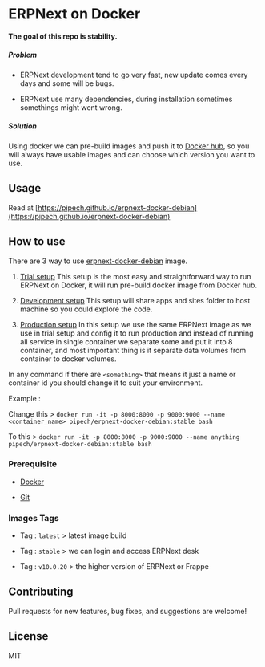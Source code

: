 #  ERPNext on Docker

**The goal of this repo is stability.**

##### Problem

* ERPNext development tend to go very fast, new update comes every days 
and some will be bugs.

* ERPNext use many dependencies, during installation sometimes somethings might went wrong.

##### Solution

Using docker we can pre-build images and push it to [Docker hub](https://hub.docker.com/r/pipech/erpnext-docker-debian/),
so you will always have usable images and can choose which version you want to use.

## Usage

Read at [https://pipech.github.io/erpnext-docker-debian](https://pipech.github.io/erpnext-docker-debian)


## How to use

There are 3 way to use [erpnext-docker-debian](https://hub.docker.com/r/pipech/erpnext-docker-debian/) image.

1. [Trial setup](trial_setup.md)
This setup is the most easy and straightforward way to run ERPNext on Docker, 
it will run pre-build docker image from Docker hub. 

2. [Development setup](development_setup.md)
This setup will share apps and sites folder to host machine 
so you could explore the code.

3. [Production setup](production_setup.md)
In this setup we use the same ERPNext image as we use in trial setup 
and config it to run production
and instead of running all service in single container we separate some and put it into 8 container,
and most important thing is it separate data volumes from container to docker volumes.

In any command if there are `<something>` that means it just a name or container id
you should change it to suit your environment.

Example :

Change this >
`docker run -it -p 8000:8000 -p 9000:9000 --name <container_name> pipech/erpnext-docker-debian:stable bash`

To this > `docker run -it -p 8000:8000 -p 9000:9000 --name anything pipech/erpnext-docker-debian:stable bash`

### Prerequisite

* [Docker](https://docs.docker.com/get-started/#conclusion-of-part-one)

* [Git](https://git-scm.com/download/linux)

### Images Tags

* Tag : `latest` > latest image build

* Tag : `stable` > we can login and access ERPNext desk

* Tag : `v10.0.20` > the higher version of ERPNext or Frappe

## Contributing

Pull requests for new features, bug fixes, and suggestions are welcome!

## License

MIT